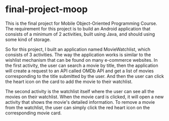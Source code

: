 # final-project-moop

This is the final project for Mobile Object-Oriented Programming Course. The requirement for this project is to build an Android application that consists of a minimum of 2 activities, built using Java, and should using some kind of storage.

So for this project, I built an application named MovieWatchlist, which consists of 3 activities. The way the application works is similar to the wishlist mechanism that can be found on many e-commerce websites. In the first activity, the user can search a movie by title, then the application will create a request to an API called OMDb API and get a list of movies corresponding to the title submitted by the user. And then the user can click the heart icon on the card to add the movie to their watchlist.

The second activity is the watchlist itself where the user can see all the movies on their watchlist. When the movie card is clicked, it will open a new activity that shows the movie's detailed information. To remove a movie from the watchlist, the user can simply click the red heart icon on the corresponding movie card.
